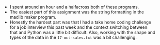 - I spent around an hour and a halfacross both of these programs.
- The easiest part of this assignment was the string formatting in the madlib maker program.
- Honestly the hardest part was that I had a take home coding challenge for a job interview this past week and the context switching between that and Python was a little bit difficult. Also, working with the shape and types of the data in the `17-oct-sales.txt` was a bit challenging.
